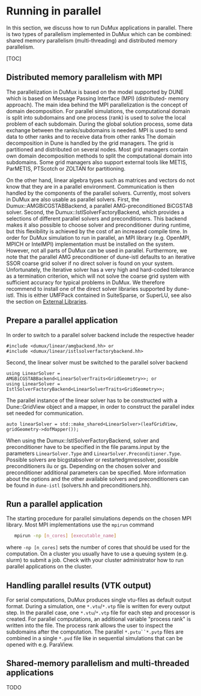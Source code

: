 # Running in parallel

In this section, we discuss how to run DuMux applications in parallel.
There is two types of parallelism implemented in DuMux which can be combined: shared memory parallelism (multi-threading)
and distributed memory parallelism.

[TOC]

## Distributed memory parallelism with MPI

The parallelization in DuMux is based on the model supported by DUNE which is based on Message Passing Interface (MPI) (distributed-
memory approach). The main idea behind the MPI parallelization is the concept of domain decomposition. For parallel
simulations, the computational domain is split into subdomains and one process (rank) is used to solve the local problem of each subdomain.
During the global solution process, some data exchange between the ranks/subdomains is needed.
MPI is used to send data to other ranks and to receive data from other ranks
The domain decomposition in Dune is handled by the grid managers.
The grid is partitioned and distributed on several nodes.
Most grid managers contain own domain decomposition methods to split the computational domain into subdomains.
Some grid managers also support external tools like METIS, ParMETIS, PTScotch or ZOLTAN for partitioning.

On the other hand, linear algebra types such as matrices and vectors do not know that they are in a parallel environment.
Communication is then handled by the components of the parallel solvers.
Currently, most solvers in DuMux are also usable as parallel solvers.
First, the Dumux::AMGBiCGSTABBackend, a parallel AMG-preconditioned BiCGSTAB solver.
Second, the Dumux::IstlSolverFactoryBackend, which provides a selections of different parallel solvers and preconditioners.
This backend makes it also possible to choose solver and preconditioner during runtime,
but this flexibility is achieved by the cost of an increased compile time.
In order for DuMux simulation to run in parallel, an MPI library (e.g. OpenMPI, MPICH or IntelMPI)
implementation must be installed on the system. However, not all parts of DuMux can be used in parallel.
Furthermore, we note that the parallel AMG preconditioner of dune-istl defaults
to an iterative SSOR coarse grid solver if no direct solver is found on your system.
Unfortunately, the iterative solver has a very high and hard-coded tolerance as a termination criterion,
which will not solve the coarse grid system with sufficient accuracy for typical problems in DuMux.
We therefore recommend to install one of the direct solver libraries supported by dune-istl.
This is either UMFPack contained in SuiteSparse, or SuperLU, see also the section on [External Libraries](#external-libraries).

## Prepare a parallel application

In order to switch to a parallel solver backend include the respective header

    #include <dumux/linear/amgbackend.hh> or
    #include <dumux/linear/istlsolverfactorybackend.hh>

Second, the linear solver must be switched to the parallel solver backend

    using LinearSolver = AMGBiCGSTABBackend<LinearSolverTraits<GridGeometry>>; or
    using LinearSolver = IstlSolverFactoryBackend<LinearSolverTraits<GridGeometry>>;

The parallel instance of the linear solver has to be constructed with a
Dune::GridView object and a mapper, in order to construct the parallel index set needed for communication.

    auto linearSolver = std::make_shared<LinearSolver>(leafGridView, gridGeometry->dofMapper());

When using the Dumux::IstlSolverFactoryBackend, solver and preconditioner have to be specified
in the file params.input by the parameters `LinearSolver.Type` and `LinearSolver.Preconditioner.Type`.
Possible solvers are bicgstabsolver or restartedgmressolver,
possible preconditioners ilu or gs.
Depending on the chosen solver and preconditioner additional parameters can be specified.
More information about the options
and the other available solvers and preconditioners can be found in `dune-istl`
(solvers.hh and preconditioners.hh).

## Run a parallel application

The starting procedure for parallel simulations depends on the chosen MPI library.
Most MPI implementations use the `mpirun` command

```sh
   mpirun -np [n_cores] [executable_name]
```

where `-np [n_cores]` sets the number of cores that should be used for the computation.
On a cluster you usually have to use a queuing system (e.g. slurm) to submit a job.
Check with your cluster administrator how to run parallel applications on the cluster.

## Handling parallel results (VTK output)

For serial computations, DuMux produces single vtu-files as default output format.
During a simulation, one `*.vtu`/`*.vtp` file is written for every output step.
In the parallel case, one `*.vtu`/`*.vtp` file for each step and processor is created.
For parallel computations, an additional variable "process rank" is written into the file.
The process rank allows the user to inspect the subdomains after the computation.
The parallel `*.pvtu``*.pvtp` files are combined in a single `*.pvd` file
like in sequential simulations that can be opened with e.g. ParaView.

## Shared-memory parallelism and multi-threaded applications

TODO
